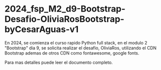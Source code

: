 # 2024_fsp_M2_d9-Bootstrap-Desafio-OliviaRosBootstrap-byCesarAguas-v1
En 2024, se comienza el curso rapido Python full stack, en el modulo 2 "Bootstrap" dia 9, se solicita realizar el desafio, OliviaRos, utilizando el CDN Bootstrap ademas de otros CDN como fontawesome, google fonts.

Para mas detalles puede leer el documento completo.

